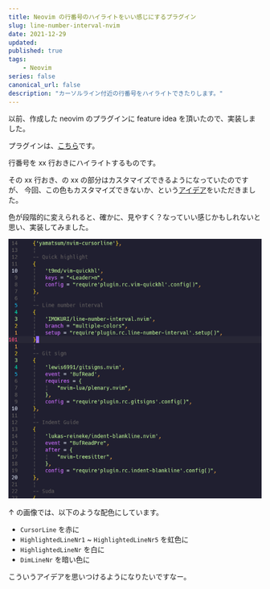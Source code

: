 ```yaml
---
title: Neovim の行番号のハイライトをいい感じにするプラグイン
slug: line-number-interval-nvim
date: 2021-12-29
updated:
published: true
tags:
    - Neovim
series: false
canonical_url: false
description: "カーソルライン付近の行番号をハイライトできたりします。"
---
```


以前、作成した neovim のプラグインに feature idea を頂いたので、実装しました。

プラグインは、[こちら](https://github.com/IMOKURI/line-number-interval.nvim)です。

行番号を xx 行おきにハイライトするものです。

その xx 行おき、の xx の部分はカスタマイズできるようになっていたのですが、
今回、この色もカスタマイズできないか、という[アイデア](https://github.com/IMOKURI/line-number-interval.nvim/issues/5)をいただきました。

色が段階的に変えられると、確かに、見やすく？なっていい感じかもしれないと思い、実装してみました。

![multiple-colors](./images/2021-12-29-line-number-interval.png)

↑ の画像では、以下のような配色にしています。

- `CursorLine` を赤に
- `HighlightedLineNr1` ~ `HighlightedLineNr5` を虹色に
- `HighlightedLineNr` を白に
- `DimLineNr` を暗い色に

こういうアイデアを思いつけるようになりたいですなー。
